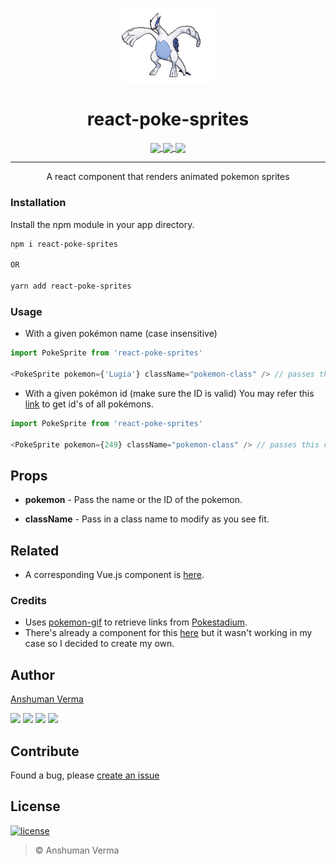 <p align="center">
  <img src="./lugia.gif" alt="Lugia" align="center" width="150">
</p>

<h1 align="center"> react-poke-sprites </h1>
<p align="center">
<a href="https://www.npmjs.com/package/react-poke-sprites">
  <img src="https://img.shields.io/npm/v/react-poke-sprites.svg?style=for-the-badge" align="center">
</a>

<a href="https://www.npmjs.com/package/react-poke-sprites">
  <img src="https://img.shields.io/npm/dt/react-poke-sprites.svg?style=for-the-badge" align="center">
</a>

<a href="https://github.com/anshumanv/react-poke-sprites">
  <img src="https://img.shields.io/github/license/anshumanv/react-poke-sprites.svg?style=for-the-badge" align="center">
</a>
</p>

<hr>

<p align="center">A react component that renders animated pokemon sprites</p>

### Installation

Install the npm module in your app directory.

```sh
npm i react-poke-sprites

OR

yarn add react-poke-sprites
```

### Usage

- With a given pokémon name (case insensitive)

```js
import PokeSprite from 'react-poke-sprites'

<PokeSprite pokemon={'Lugia'} className="pokemon-class" /> // passes this className to the rendered sprite

```

- With a given pokémon id (make sure the ID is valid)
You may refer this [link](https://bulbapedia.bulbagarden.net/wiki/List_of_Pok%C3%A9mon_by_National_Pok%C3%A9dex_number) to get id's of all pokémons.


```js
import PokeSprite from 'react-poke-sprites'

<PokeSprite pokemon={249} className="pokemon-class" /> // passes this className to the rendered sprite

```


## Props

- **pokemon** - Pass the name or the ID of the pokemon.

- **className** - Pass in a class name to modify as you see fit.

## Related

- A corresponding Vue.js component is [here](https://github.com/anshumanv/vue-poke-sprites).

### Credits

- Uses [pokemon-gif](https://www.npmjs.com/package/pokemon-gif) to retrieve links from [Pokestadium](http://www.pokestadium.com/tools/sprites).
- There's already a component for this [here](https://github.com/jackrzhang/react-pokemon-gif) but it wasn't working in my case so I decided to create my own.

## Author

[Anshuman Verma](https://github.com/anshumanv)

[<img src="https://image.flaticon.com/icons/svg/185/185961.svg" width="35" padding="10">](https://twitter.com/Anshumaniac12)
[<img src="https://image.flaticon.com/icons/svg/185/185964.svg" width="35" padding="10">](https://linkedin.com/in/anshumanv12)
[<img src="https://image.flaticon.com/icons/svg/185/185981.svg" width="35" padding="10">](https://www.facebook.com/anshumanv12)
[<img src="https://image.flaticon.com/icons/svg/985/985680.svg" width="35" padding="10">](https://www.paypal.me/AnshumanVerma)

## Contribute

Found a bug, please [create an issue](https://github.com/anshumanv/react-poke-sprites/issues/new)

## License

[![license](https://img.shields.io/github/license/mashape/apistatus.svg)](https://github.com/anshumanv/react-poke-sprites/blob/master/LICENSE)

> © Anshuman Verma
